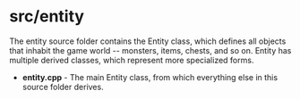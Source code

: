 # src/entity

The entity source folder contains the Entity class, which defines all objects that inhabit the game world -- monsters, items, chests, and so on.
Entity has multiple derived classes, which represent more specialized forms.

* **entity.cpp** - The main Entity class, from which everything else in this source folder derives.
